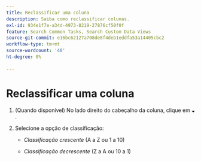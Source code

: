 ```yaml
---
title: Reclassificar uma coluna
description: Saiba como reclassificar colunas.
exl-id: 934e1f7e-a34d-4973-8219-27876cf50f0f
feature: Search Common Tasks, Search Custom Data Views
source-git-commit: e16bc62127a708de8f4deb1eddfa53a14405cbc2
workflow-type: tm+mt
source-wordcount: '48'
ht-degree: 0%

---
```


# Reclassificar uma coluna

1. (Quando disponível) No lado direito do cabeçalho da coluna, clique em ![Seta para baixo](/help/search-social-commerce/assets/arrow-down-expand.png "Seta para baixo").

1. Selecione a opção de classificação:

   * *Classificação crescente* (A a Z ou 1 a 10)

   * *Classificação decrescente* (Z a A ou 10 a 1)
